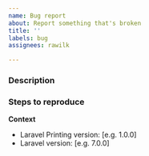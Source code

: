 ```yaml
---
name: Bug report
about: Report something that's broken
title: ''
labels: bug
assignees: rawilk

---
```


### Description

### Steps to reproduce

**Context**
- Laravel Printing version: [e.g. 1.0.0]
- Laravel version: [e.g. 7.0.0]
